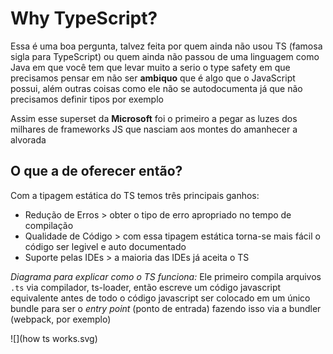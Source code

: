 # Why TypeScript?

Essa é uma boa pergunta, talvez feita por quem ainda não usou TS (famosa sigla para TypeScript) ou quem ainda não passou de uma linguagem como Java em que você tem que levar muito a serio o type safety em que precisamos pensar em não ser **ambiquo** que é algo que o JavaScript possui, além outras coisas como ele não se autodocumenta já que não precisamos definir tipos por exemplo

Assim esse superset da **Microsoft** foi o primeiro a pegar as luzes dos milhares de frameworks JS que nasciam aos montes do amanhecer a alvorada

## O que a de oferecer então?

Com a tipagem estática do TS temos três principais ganhos: 
- Redução de Erros > obter o tipo de erro apropriado no tempo de compilação
- Qualidade de Código > com essa tipagem estática torna-se mais fácil o código ser legivel e auto documentado
- Suporte pelas IDEs > a maioria das IDEs já aceita o TS

_Diagrama para explicar como o TS funciona:_ Ele primeiro compila arquivos `.ts` via compilador, ts-loader, então escreve um código javascript equivalente antes de todo o código javascript ser colocado em um único bundle para ser o _entry point_ (ponto de entrada) fazendo isso via a bundler (webpack, por exemplo)

![](how ts works.svg)



